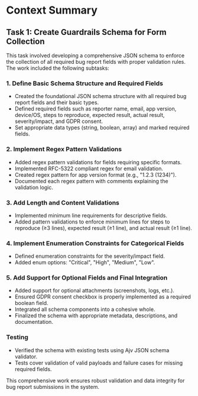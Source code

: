 # Context Summary

## Task 1: Create Guardrails Schema for Form Collection

This task involved developing a comprehensive JSON schema to enforce the collection of all required bug report fields with proper validation rules. The work included the following subtasks:

### 1. Define Basic Schema Structure and Required Fields
- Created the foundational JSON schema structure with all required bug report fields and their basic types.
- Defined required fields such as reporter name, email, app version, device/OS, steps to reproduce, expected result, actual result, severity/impact, and GDPR consent.
- Set appropriate data types (string, boolean, array) and marked required fields.

### 2. Implement Regex Pattern Validations
- Added regex pattern validations for fields requiring specific formats.
- Implemented RFC-5322 compliant regex for email validation.
- Created regex pattern for app version format (e.g., "1.2.3 (1234)").
- Documented each regex pattern with comments explaining the validation logic.

### 3. Add Length and Content Validations
- Implemented minimum line requirements for descriptive fields.
- Added pattern validations to enforce minimum lines for steps to reproduce (≥3 lines), expected result (≥1 line), and actual result (≥1 line).

### 4. Implement Enumeration Constraints for Categorical Fields
- Defined enumeration constraints for the severity/impact field.
- Added enum options: "Critical", "High", "Medium", "Low".

### 5. Add Support for Optional Fields and Final Integration
- Added support for optional attachments (screenshots, logs, etc.).
- Ensured GDPR consent checkbox is properly implemented as a required boolean field.
- Integrated all schema components into a cohesive whole.
- Finalized the schema with appropriate metadata, descriptions, and documentation.

### Testing
- Verified the schema with existing tests using Ajv JSON schema validator.
- Tests cover validation of valid payloads and failure cases for missing required fields.

This comprehensive work ensures robust validation and data integrity for bug report submissions in the system.
